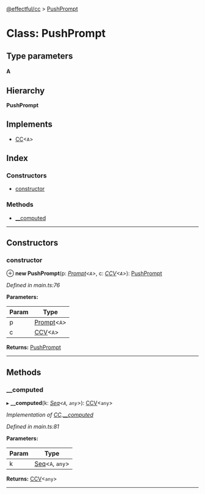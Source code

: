 [@effectful/cc](../README.md) > [PushPrompt](../classes/pushprompt.md)

# Class: PushPrompt

## Type parameters
#### A 
## Hierarchy

**PushPrompt**

## Implements

* [CC](../interfaces/cc.md)<`A`>

## Index

### Constructors

* [constructor](pushprompt.md#constructor)

### Methods

* [__computed](pushprompt.md#__computed)

---

## Constructors

<a id="constructor"></a>

###  constructor

⊕ **new PushPrompt**(p: *[Prompt](prompt.md)<`A`>*, c: *[CCV](../#ccv)<`A`>*): [PushPrompt](pushprompt.md)

*Defined in main.ts:76*

**Parameters:**

| Param | Type |
| ------ | ------ |
| p | [Prompt](prompt.md)<`A`> | 
| c | [CCV](../#ccv)<`A`> | 

**Returns:** [PushPrompt](pushprompt.md)

___

## Methods

<a id="__computed"></a>

###  __computed

▸ **__computed**(k: *[Seq](../#seq)<`A`, `any`>*): [CCV](../#ccv)<`any`>

*Implementation of [CC](../interfaces/cc.md).[__computed](../interfaces/cc.md#__computed)*

*Defined in main.ts:81*

**Parameters:**

| Param | Type |
| ------ | ------ |
| k | [Seq](../#seq)<`A`, `any`> | 

**Returns:** [CCV](../#ccv)<`any`>

___

